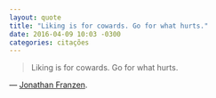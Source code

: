 ```yaml
---
layout: quote
title: "Liking is for cowards. Go for what hurts."
date: 2016-04-09 10:03 -0300
categories: citações
---
```

>Liking is for cowards. Go for what hurts.

— [Jonathan Franzen](http://www.nytimes.com/2011/05/29/opinion/29franzen.html).

